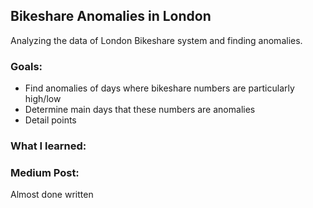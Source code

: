## Bikeshare Anomalies in London
Analyzing the data of London Bikeshare system and finding anomalies.

### Goals:
* Find anomalies of days where bikeshare numbers are particularly high/low
* Determine main days that these numbers are anomalies
* Detail points

### What I learned:

### Medium Post:
Almost done written
